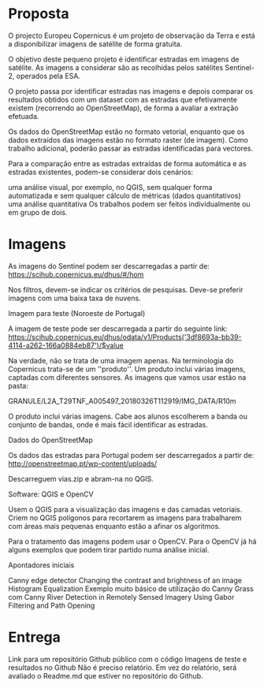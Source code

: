# Proposta

O projecto Europeu Copernicus é um projeto de observação da Terra e está a disponibilizar imagens de satélite de forma gratuita.

O objetivo deste pequeno projeto é identificar estradas em imagens de satélite. As imagens a considerar são as recolhidas pelos satélites Sentinel-2, operados pela ESA.

O projeto passa por identificar estradas nas imagens e depois comparar os resultados obtidos com um dataset com as estradas que efetivamente existem (recorrendo ao OpenStreetMap), de forma a avaliar a extração efetuada.

Os dados do OpenStreetMap estão no formato vetorial, enquanto que os dados extraídos das imagens estão no formato raster (de imagem). Como trabalho adicional, poderão passar as estradas identificadas para vectores.

Para a comparação entre as estradas extraídas de forma automática e as estradas existentes, podem-se considerar dois cenários:

uma análise visual, por exemplo, no QGIS, sem qualquer forma automatizada e sem qualquer cálculo de métricas (dados quantitativos)
uma análise quantitativa
Os trabalhos podem ser feitos individualmente ou em grupo de dois.


# Imagens

As imagens do Sentinel podem ser descarregadas a partir de: https://scihub.copernicus.eu/dhus/#/hom

Nos filtros, devem-se indicar os critérios de pesquisas. Deve-se preferir imagens com uma baixa taxa de nuvens. 

Imagem para teste (Noroeste de Portugal)

A imagem de teste pode ser descarregada a partir do seguinte link:
https://scihub.copernicus.eu/dhus/odata/v1/Products('3df8693a-bb39-4114-a262-166a0884eb87')/$value

Na verdade, não se trata de uma imagem apenas. Na terminologia do Copernicus trata-se de um ''produto''. Um produto inclui várias imagens, captadas com diferentes sensores. As imagens que vamos usar estão na pasta:


GRANULE/L2A_T29TNF_A005497_20180326T112919/IMG_DATA/R10m

O produto inclui várias imagens. Cabe aos alunos escolherem a banda ou conjunto de bandas, onde é mais fácil identificar as estradas.

Dados do OpenStreetMap

Os dados das estradas para Portugal podem ser descarregados a partir de: http://openstreetmap.pt/wp-content/uploads/

Descarreguem vias.zip e abram-na no QGIS.

Software: QGIS e OpenCV

Usem o QGIS para a visualização das imagens e das camadas vetoriais. Criem no QGIS polígonos para recortarem as imagens para trabalharem com áreas mais pequenas enquanto estão a afinar os algoritmos.

Para o tratamento das imagens podem usar o OpenCV. Para o OpenCV já há alguns exemplos que podem tirar partido numa análise inicial.

Apontadores iniciais

Canny edge detector
Changing the contrast and brightness of an image
Histogram Equalization
Exemplo muito básico de utilização do Canny
Grass com Canny
River Detection in Remotely Sensed Imagery Using Gabor Filtering and Path Opening

# Entrega

Link para um repositório Github público com o código
Imagens de teste e resultados no Github
Não é preciso relatório. Em vez do relatório, será avaliado o Readme.md que estiver no repositório do Github.